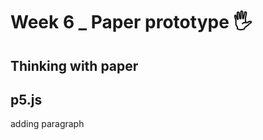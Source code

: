 # Week 6 _ Paper prototype :raised_hand_with_fingers_splayed:

## Thinking with paper

## p5.js

adding paragraph

